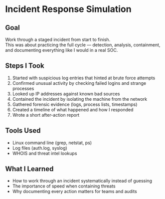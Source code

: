 # Incident Response Simulation

## Goal
Work through a staged incident from start to finish.  
This was about practicing the full cycle — detection, analysis, containment, and documenting everything like I would in a real SOC.

## Steps I Took
1. Started with suspicious log entries that hinted at brute force attempts
2. Confirmed unusual activity by checking failed logins and strange processes
3. Looked up IP addresses against known bad sources
4. Contained the incident by isolating the machine from the network
5. Gathered forensic evidence (logs, process lists, timestamps)
6. Created a timeline of what happened and how I responded
7. Wrote a short after-action report

## Tools Used
- Linux command line (grep, netstat, ps)
- Log files (auth.log, syslog)
- WHOIS and threat intel lookups

## What I Learned
- How to work through an incident systematically instead of guessing
- The importance of speed when containing threats
- Why documenting every action matters for teams and audits

